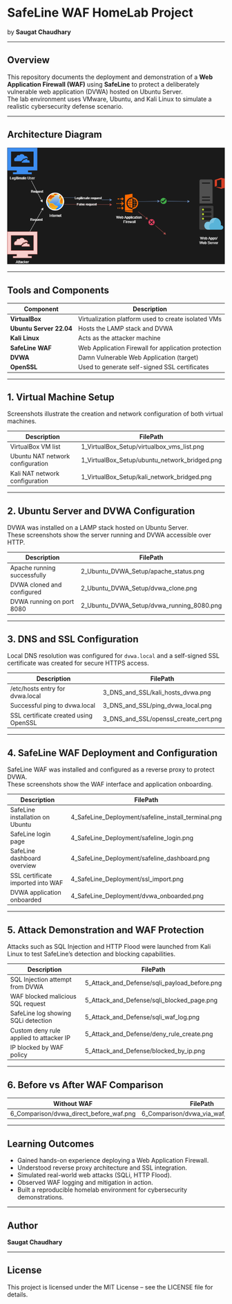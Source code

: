 # SafeLine WAF HomeLab Project
by **Saugat Chaudhary**

---

## Overview

This repository documents the deployment and demonstration of a **Web Application Firewall (WAF)** using **SafeLine** to protect a deliberately vulnerable web application (DVWA) hosted on Ubuntu Server.  
The lab environment uses VMware, Ubuntu, and Kali Linux to simulate a realistic cybersecurity defense scenario.

---

## Architecture Diagram
![WAF Homelab Workflow](WAF_Homelab_Workflow.png)


---

## Tools and Components

| Component | Description |
|------------|-------------|
| **VirtualBox** | Virtualization platform used to create isolated VMs |
| **Ubuntu Server 22.04** | Hosts the LAMP stack and DVWA |
| **Kali Linux** | Acts as the attacker machine |
| **SafeLine WAF** | Web Application Firewall for application protection |
| **DVWA** | Damn Vulnerable Web Application (target) |
| **OpenSSL** | Used to generate self-signed SSL certificates |

---

## 1. Virtual Machine Setup

Screenshots illustrate the creation and network configuration of both virtual machines.

| Description | FilePath |
|--------------|-------------|
| VirtualBox VM list | 1_VirtualBox_Setup/virtualbox_vms_list.png |
| Ubuntu NAT network configuration | 1_VirtualBox_Setup/ubuntu_network_bridged.png |
| Kali NAT network configuration | 1_VirtualBox_Setup/kali_network_bridged.png |

---

## 2. Ubuntu Server and DVWA Configuration

DVWA was installed on a LAMP stack hosted on Ubuntu Server.  
These screenshots show the server running and DVWA accessible over HTTP.

| Description | FilePath |
|--------------|-------------|
| Apache running successfully | 2_Ubuntu_DVWA_Setup/apache_status.png |
| DVWA cloned and configured | 2_Ubuntu_DVWA_Setup/dvwa_clone.png |
| DVWA running on port 8080 | 2_Ubuntu_DVWA_Setup/dvwa_running_8080.png |

---

## 3. DNS and SSL Configuration

Local DNS resolution was configured for `dvwa.local` and a self-signed SSL certificate was created for secure HTTPS access.

| Description | FilePath |
|--------------|-------------|
| /etc/hosts entry for dvwa.local | 3_DNS_and_SSL/kali_hosts_dvwa.png |
| Successful ping to dvwa.local | 3_DNS_and_SSL/ping_dvwa_local.png |
| SSL certificate created using OpenSSL | 3_DNS_and_SSL/openssl_create_cert.png |

---

## 4. SafeLine WAF Deployment and Configuration

SafeLine WAF was installed and configured as a reverse proxy to protect DVWA.  
These screenshots show the WAF interface and application onboarding.

| Description | FilePath |
|--------------|-------------|
| SafeLine installation on Ubuntu | 4_SafeLine_Deployment/safeline_install_terminal.png |
| SafeLine login page | 4_SafeLine_Deployment/safeline_login.png |
| SafeLine dashboard overview | 4_SafeLine_Deployment/safeline_dashboard.png |
| SSL certificate imported into WAF | 4_SafeLine_Deployment/ssl_import.png |
| DVWA application onboarded | 4_SafeLine_Deployment/dvwa_onboarded.png |

---

## 5. Attack Demonstration and WAF Protection

Attacks such as SQL Injection and HTTP Flood were launched from Kali Linux to test SafeLine’s detection and blocking capabilities.

| Description | FilePath |
|--------------|-------------|
| SQL Injection attempt from DVWA | 5_Attack_and_Defense/sqli_payload_before.png |
| WAF blocked malicious SQL request | 5_Attack_and_Defense/sqli_blocked_page.png |
| SafeLine log showing SQLi detection | 5_Attack_and_Defense/sqli_waf_log.png |
| Custom deny rule applied to attacker IP | 5_Attack_and_Defense/deny_rule_create.png |
| IP blocked by WAF policy | 5_Attack_and_Defense/blocked_by_ip.png |

---

## 6. Before vs After WAF Comparison

| Without WAF | FilePath |
|--------------|------------------|
| 6_Comparison/dvwa_direct_before_waf.png | 6_Comparison/dvwa_via_waf_blocked.png |

---

## Learning Outcomes

- Gained hands-on experience deploying a Web Application Firewall.  
- Understood reverse proxy architecture and SSL integration.  
- Simulated real-world web attacks (SQLi, HTTP Flood).  
- Observed WAF logging and mitigation in action.  
- Built a reproducible homelab environment for cybersecurity demonstrations.

---

## Author

**Saugat Chaudhary**

---

## License

This project is licensed under the MIT License – see the LICENSE file for details.

